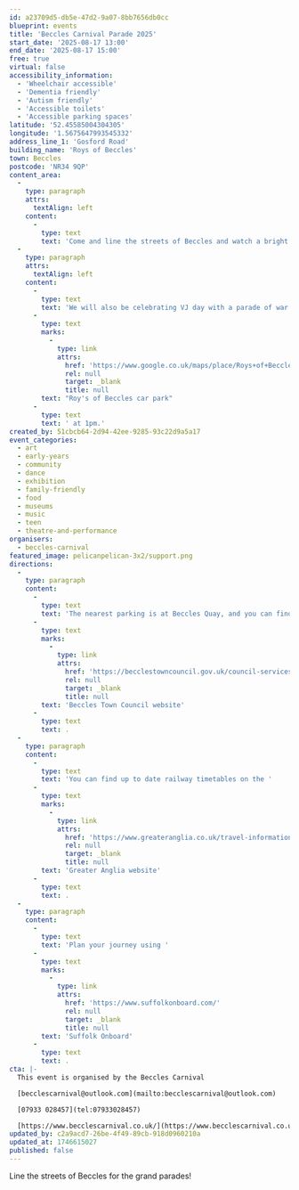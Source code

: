 ```yaml
---
id: a23709d5-db5e-47d2-9a07-8bb7656db0cc
blueprint: events
title: 'Beccles Carnival Parade 2025'
start_date: '2025-08-17 13:00'
end_date: '2025-08-17 15:00'
free: true
virtual: false
accessibility_information:
  - 'Wheelchair accessible'
  - 'Dementia friendly'
  - 'Autism friendly'
  - 'Accessible toilets'
  - 'Accessible parking spaces'
latitude: '52.45585004304305'
longitude: '1.5675647993545332'
address_line_1: 'Gosford Road'
building_name: 'Roys of Beccles'
town: Beccles
postcode: 'NR34 9QP'
content_area:
  -
    type: paragraph
    attrs:
      textAlign: left
    content:
      -
        type: text
        text: 'Come and line the streets of Beccles and watch a bright colourful Carnival Parade filled with 40ft decorated lorries, walking entrants, dance troupes, samba bands and much much more!'
  -
    type: paragraph
    attrs:
      textAlign: left
    content:
      -
        type: text
        text: 'We will also be celebrating VJ day with a parade of war vehicles and marching military groups prior to our annual parade leaving '
      -
        type: text
        marks:
          -
            type: link
            attrs:
              href: 'https://www.google.co.uk/maps/place/Roys+of+Beccles/@52.4556997,1.5649148,17z/data=!3m1!4b1!4m6!3m5!1s0x47d9f6185f1d8561:0xc89d5f8911fdd4ce!8m2!3d52.4556997!4d1.5674897!16s%2Fg%2F11cnbmsj5w?entry=ttu&g_ep=EgoyMDI1MDUwMy4wIKXMDSoJLDEwMjExNDUzSAFQAw%3D%3D'
              rel: null
              target: _blank
              title: null
        text: "Roy's of Beccles car park"
      -
        type: text
        text: ' at 1pm.'
created_by: 51cbcb64-2d94-42ee-9285-93c22d9a5a17
event_categories:
  - art
  - early-years
  - community
  - dance
  - exhibition
  - family-friendly
  - food
  - museums
  - music
  - teen
  - theatre-and-performance
organisers:
  - beccles-carnival
featured_image: pelicanpelican-3x2/support.png
directions:
  -
    type: paragraph
    content:
      -
        type: text
        text: 'The nearest parking is at Beccles Quay, and you can find information about parking on the '
      -
        type: text
        marks:
          -
            type: link
            attrs:
              href: 'https://becclestowncouncil.gov.uk/council-services/beccles-quay-yacht-station/'
              rel: null
              target: _blank
              title: null
        text: 'Beccles Town Council website'
      -
        type: text
        text: .
  -
    type: paragraph
    content:
      -
        type: text
        text: 'You can find up to date railway timetables on the '
      -
        type: text
        marks:
          -
            type: link
            attrs:
              href: 'https://www.greateranglia.co.uk/travel-information/station-information/suy'
              rel: null
              target: _blank
              title: null
        text: 'Greater Anglia website'
      -
        type: text
        text: .
  -
    type: paragraph
    content:
      -
        type: text
        text: 'Plan your journey using '
      -
        type: text
        marks:
          -
            type: link
            attrs:
              href: 'https://www.suffolkonboard.com/'
              rel: null
              target: _blank
              title: null
        text: 'Suffolk Onboard'
      -
        type: text
        text: .
cta: |-
  This event is organised by the Beccles Carnival

  [becclescarnival@outlook.com](mailto:becclescarnival@outlook.com)

  [07933 028457](tel:07933028457)

  [https://www.becclescarnival.co.uk/](https://www.becclescarnival.co.uk/)
updated_by: c2a9acd7-26be-4f49-89cb-918d0960210a
updated_at: 1746615027
published: false
---
```

Line the streets of Beccles for the grand parades!